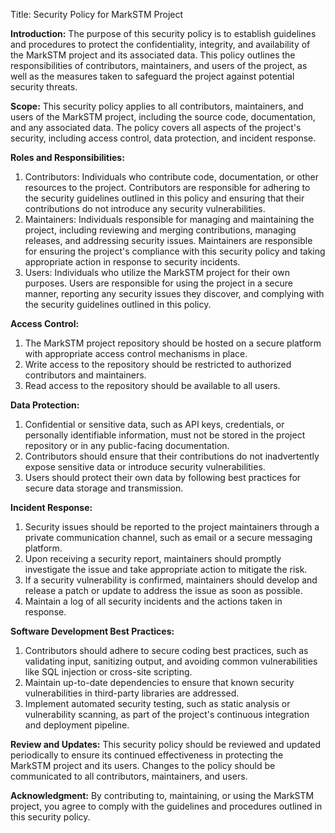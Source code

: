 Title: Security Policy for MarkSTM Project

**Introduction:**
The purpose of this security policy is to establish guidelines and procedures to protect the confidentiality, integrity, and availability of the MarkSTM project and its associated data. This policy outlines the responsibilities of contributors, maintainers, and users of the project, as well as the measures taken to safeguard the project against potential security threats.

**Scope:**
This security policy applies to all contributors, maintainers, and users of the MarkSTM project, including the source code, documentation, and any associated data. The policy covers all aspects of the project's security, including access control, data protection, and incident response.

**Roles and Responsibilities:**
1. Contributors: Individuals who contribute code, documentation, or other resources to the project. Contributors are responsible for adhering to the security guidelines outlined in this policy and ensuring that their contributions do not introduce any security vulnerabilities.
2. Maintainers: Individuals responsible for managing and maintaining the project, including reviewing and merging contributions, managing releases, and addressing security issues. Maintainers are responsible for ensuring the project's compliance with this security policy and taking appropriate action in response to security incidents.
3. Users: Individuals who utilize the MarkSTM project for their own purposes. Users are responsible for using the project in a secure manner, reporting any security issues they discover, and complying with the security guidelines outlined in this policy.

**Access Control:**
1. The MarkSTM project repository should be hosted on a secure platform with appropriate access control mechanisms in place.
2. Write access to the repository should be restricted to authorized contributors and maintainers.
3. Read access to the repository should be available to all users.

**Data Protection:**
1. Confidential or sensitive data, such as API keys, credentials, or personally identifiable information, must not be stored in the project repository or in any public-facing documentation.
2. Contributors should ensure that their contributions do not inadvertently expose sensitive data or introduce security vulnerabilities.
3. Users should protect their own data by following best practices for secure data storage and transmission.

**Incident Response:**
1. Security issues should be reported to the project maintainers through a private communication channel, such as email or a secure messaging platform.
2. Upon receiving a security report, maintainers should promptly investigate the issue and take appropriate action to mitigate the risk.
3. If a security vulnerability is confirmed, maintainers should develop and release a patch or update to address the issue as soon as possible.
4. Maintain a log of all security incidents and the actions taken in response.

**Software Development Best Practices:**
1. Contributors should adhere to secure coding best practices, such as validating input, sanitizing output, and avoiding common vulnerabilities like SQL injection or cross-site scripting.
2. Maintain up-to-date dependencies to ensure that known security vulnerabilities in third-party libraries are addressed.
3. Implement automated security testing, such as static analysis or vulnerability scanning, as part of the project's continuous integration and deployment pipeline.

**Review and Updates:**
This security policy should be reviewed and updated periodically to ensure its continued effectiveness in protecting the MarkSTM project and its users. Changes to the policy should be communicated to all contributors, maintainers, and users.

**Acknowledgment:**
By contributing to, maintaining, or using the MarkSTM project, you agree to comply with the guidelines and procedures outlined in this security policy.
